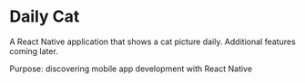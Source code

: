 # Daily Cat

A React Native application that shows a cat picture daily.
Additional features coming later.

Purpose: discovering mobile app development with React Native
